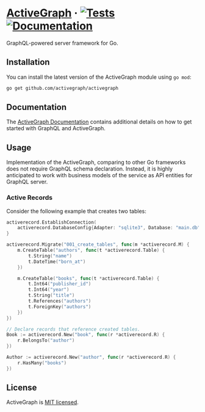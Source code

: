 # [ActiveGraph](https://activegraph.github.io) &middot; [![Tests][Tests]](https://github.com/activegraph/activegraph) [![Documentation][Documentation]](https://godoc.org/github.com/activegraph/activegraph)

GraphQL-powered server framework for Go.

## Installation

You can install the latest version of the ActiveGraph module using `go mod`:
```bash
go get github.com/activegraph/activegraph
```

## Documentation

The [ActiveGraph Documentation](https://activegraph.github.io) contains additional
details on how to get started with GraphQL and ActiveGraph.

## Usage

Implementation of the ActiveGraph, comparing to other Go frameworks does not require
GraphQL schema declaration. Instead, it is highly anticipated to work with
business models of the service as API entities for GraphQL server.

### Active Records
Consider the following example that creates two tables:
```go
activerecord.EstablishConnection(
    activerecord.DatabaseConfig{Adapter: "sqlite3", Database: "main.db",
}

activerecord.Migrate("001_create_tables", func(m *activerecord.M) {
    m.CreateTable("authors", func(t *activerecord.Table) {
        t.String("name")
        t.DateTime("born_at")
    })

    m.CreateTable("books", func(t *activerecord.Table) {
        t.Int64("publisher_id")
        t.Int64("year")
        t.String("title")
        t.References("authors")
        t.ForeignKey("authors")
    })
})

// Declare records that reference created tables.
Book := activerecord.New("book", func(r *activerecord.R) {
    r.BelongsTo("author")
})

Author := activerecord.New("author", func(r *activerecord.R) {
    r.HasMany("books")
})
```

## License

ActiveGraph is [MIT licensed](LICENSE).

[Tests]: https://github.com/activegraph/activegraph/workflows/Tests/badge.svg
[Documentation]: https://godoc.org/github.com/activegraph/activegraph?status.svg
